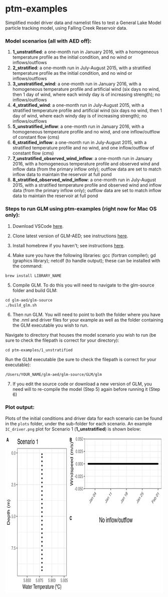 # ptm-examples
Simplified model driver data and namelist files to test a General Lake Model particle tracking model, using Falling Creek Reservoir data.

### Model scenarios (all with AED off):
1. **1_unstratified**: a one-month run in January 2016, with a homogeneous temperature profile as the initial condition, and no wind or inflows/outflows
2. **2_stratified**: a one-month run in July-August 2015, with a stratified temperature profile as the initial condition, and no wind or inflows/outflows
3. **3_unstratified_wind**: a one-month run in January 2016, with a homogeneous temperature profile and artificial wind (six days no wind, then 1 day of wind, where each windy day is of increasing strength); no inflows/outflows
4. **4_stratified_wind**: a one-month run in July-August 2015, with a stratified temperature profile and artificial wind (six days no wind, then 1 day of wind, where each windy day is of increasing strength); no inflows/outflows
5. **5_unstratified_inflow**: a one-month run in January 2016, with a homogeneous temperature profile and no wind, and one inflow/outflow of constant flow (cms)
6. **6_stratified_inflow**: a one-month run in July-August 2015, with a stratified temperature profile and no wind, and one inflow/outflow of constant flow (cms)
7. **7_unstratified_observed_wind_inflow**: a one-month run in January 2016, with a homogeneous temperature profile and observed wind and inflow data (from the primary inflow only); outflow data are set to match inflow data to maintain the reservoir at full pond
8. **8_stratified_observed_wind_inflow**: a one-month run in July-August 2015, with a stratified temperature profile and observed wind and inflow data (from the primary inflow only); outflow data are set to match inflow data to maintain the reservoir at full pond

### Steps to run GLM using ptm-examples (right now for Mac OS only):

1. Download VSCode [here](https://code.visualstudio.com/). 

2. Clone latest version of GLM-AED; see instructions [here](https://github.com/AquaticEcoDynamics/GLM?tab=readme-ov-file). 

3. Install homebrew if you haven't; see instructions [here](https://brew.sh/). 

4. Make sure you have the following libraries: gcc (fortran compiler); gd (graphics library); netcdf (to handle output); these can be installed with the command:
```
brew install LIBRARY_NAME
```

5. Compile GLM. To do this you will need to navigate to the glm-source folder and build GLM:
```
cd glm-aed/glm-source
./build_glm.sh
```

6. Then run GLM. You will need to point to both the folder where you have the .nml and driver files for your example as well as the folder containing the GLM executable you wish to run.

Navigate to directory that houses the model scenario you wish to run (be sure to check the filepath is correct for your directory):
```
cd ptm-examples/1_unstratified
```
Run the GLM executable (be sure to check the filepath is correct for your executable):
```
/Users/YOUR_NAME/glm-aed/glm-source/GLM/glm
```

7. If you edit the source code or download a new version of GLM, you need will to re-compile the model (Step 5) again before running it (Step 6)

### Plot output:
Plots of the initial conditions and driver data for each scenario can be found in the `plots` folder, under the sub-folder for each scenario. An example `IC_driver.png` plot for Scenario 1 (**1_unstratified**) is shown below:

<img src="plots/1_unstratified/IC_drivers.png" align="center" height="500" width="950">